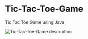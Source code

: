 # Tic-Tac-Toe-Game

Tic Tac Toe Game using Java

![Tic-Tac-Toe-Game description](https://github.com/Adhouma/Tic-Tac-Toe-Game/blob/master/images/firs-timage.PNG?raw=true)
